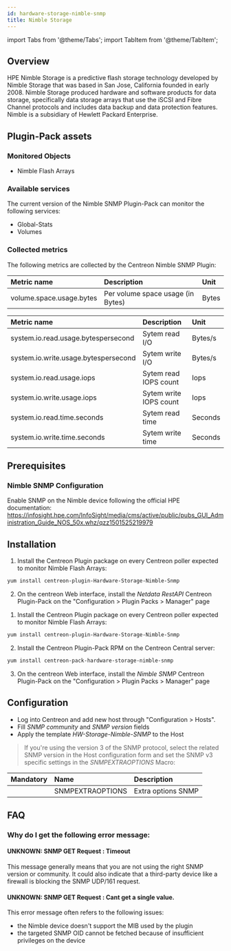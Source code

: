 ```yaml
---
id: hardware-storage-nimble-snmp
title: Nimble Storage
---
```

import Tabs from '@theme/Tabs';
import TabItem from '@theme/TabItem';


## Overview

HPE Nimble Storage is a predictive flash storage technology developed by Nimble Storage that was based in San Jose, California
founded in early 2008. Nimble Storage produced hardware and software products for data storage, specifically data storage arrays
that use the iSCSI and Fibre Channel protocols and includes data backup and data protection features. Nimble is a subsidiary of
Hewlett Packard Enterprise.

## Plugin-Pack assets

### Monitored Objects

* Nimble Flash Arrays

### Available services

The current version of the Nimble SNMP Plugin-Pack can monitor the following services:

* Global-Stats
* Volumes

### Collected metrics

The following metrics are collected by the Centreon Nimble SNMP Plugin:

<Tabs groupId="operating-systems">
<TabItem value="VolumeUsage" label="VolumeUsage">

| Metric name              | Description                       | Unit  |
| :----------------------- | :-------------------------------- | :---- |
| volume.space.usage.bytes | Per volume space usage (in Bytes) | Bytes |

</TabItem>
<TabItem value="GlobalStats" label="GlobalStats">

| Metric name                          | Description            | Unit    |
| :----------------------------------- | :--------------------- | :------ |
| system.io.read.usage.bytespersecond  | Sytem read I/O         | Bytes/s |
| system.io.write.usage.bytespersecond | Sytem write I/O        | Bytes/s |
| system.io.read.usage.iops            | Sytem read IOPS count  | Iops    |
| system.io.write.usage.iops           | Sytem write IOPS count | Iops    |
| system.io.read.time.seconds          | Sytem read time        | Seconds |
| system.io.write.time.seconds         | Sytem write time       | Seconds |

</TabItem>
</Tabs>

## Prerequisites

### Nimble SNMP Configuration

Enable SNMP on the Nimble device following the official HPE documentation:
https://infosight.hpe.com/InfoSight/media/cms/active/public/pubs_GUI_Administration_Guide_NOS_50x.whz/qzz1501525219979

## Installation

<Tabs groupId="operating-systems">
<TabItem value="online" label="Online License">

1. Install the Centreon Plugin package on every Centreon poller expected to monitor Nimble Flash Arrays:

```bash
yum install centreon-plugin-Hardware-Storage-Nimble-Snmp
```

2. On the centreon Web interface, install the *Netdata RestAPI* Centreon Plugin-Pack on the "Configuration > Plugin Packs > Manager" page

</TabItem>
<TabItem value="offline" label="Offline License">

1. Install the Centreon Plugin package on every Centreon poller expected to monitor Nimble Flash Arrays:

```bash
yum install centreon-plugin-Hardware-Storage-Nimble-Snmp
```

2. Install the Centreon Plugin-Pack RPM on the Centreon Central server:

```bash
yum install centreon-pack-hardware-storage-nimble-snmp
```

3. On the centreon Web interface, install the *Nimble SNMP* Centreon Plugin-Pack on the "Configuration > Plugin Packs > Manager" page

</TabItem>
</Tabs>

## Configuration

* Log into Centreon and add new host through "Configuration > Hosts".
* Fill *SNMP community* and *SNMP version* fields
* Apply the template *HW-Storage-Nimble-SNMP* to the Host

> If you're using the version 3 of the SNMP protocol, select the related SNMP version in the Host configuration form and
> set the SNMP v3 specific settings in the *SNMPEXTRAOPTIONS* Macro:

| Mandatory | Name             | Description        |
| :-------- | :--------------- | :----------------- |
|           | SNMPEXTRAOPTIONS | Extra options SNMP |

## FAQ

### Why do I get the following error message:

#### UNKNOWN: SNMP GET Request : Timeout

This message generally means that you are not using the right SNMP version or community. It could also indicate that a third-party device like a firewall is blocking the SNMP UDP/161 request.

#### UNKNOWN: SNMP GET Request : Cant get a single value.

This error message often refers to the following issues:
- the Nimble device doesn't support the MIB used by the plugin
- the targeted SNMP OID cannot be fetched because of insufficient privileges on the device

